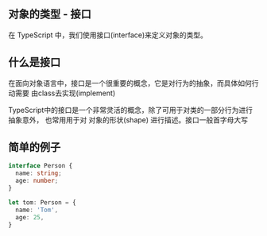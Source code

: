 
## 对象的类型 - 接口

在 TypeScript 中，我们使用接口(interface)来定义对象的类型。


## 什么是接口

在面向对象语言中，接口是一个很重要的概念，它是对行为的抽象，而具体如何行动需要
由class去实现(implement)

TypeScript中的接口是一个非常灵活的概念，除了可用于对类的一部分行为进行抽象意外，
也常用用于对 对象的形状(shape) 进行描述。接口一般首字母大写

## 简单的例子

```ts
interface Person {
  name: string;
  age: number;
}

let tom: Person = {
  name: 'Tom',
  age: 25,
}
```
